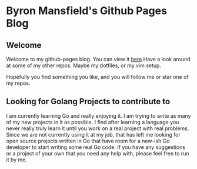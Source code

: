 # Byron Mansfield's Github Pages Blog

## Welcome
Welcome to my github-pages blog. You can view it [here](https://byronmansfield.github.io/personal-blog/).Have a look around at some of my other repos. Maybe my dotfiles, or my vim setup.

Hopefully you find something you like, and you will follow me or star one of my
repos.

## Looking for Golang Projects to contribute to

I am currently learning Go and really enjoying it. I am trying to write as many of my new projects in it as possible. I find after learning a language you never really truly learn it until you work on a real project with real problems. Since we are not currently using it at my job, that has left me looking for open source projects written in Go that have room for a new-ish Go developer to start writing some real Go code. If you have any suggestions or a project of your own that you need any help with, please feel free to run it by me.
